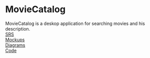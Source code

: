 # MovieCatalog

MovieCatalog is a deskop application for searching movies and his description.</br>
[SRS](https://github.com/Kalosha228/TRiTPO/blob/main/Documents/SRS.md)</br>
[Mockups](https://github.com/Kalosha228/TRiTPO/tree/main/Mockups)</br>
[Diagrams](https://github.com/Kalosha228/TRiTPO/tree/main/Diagrams)</br>
[Code]()</br>
